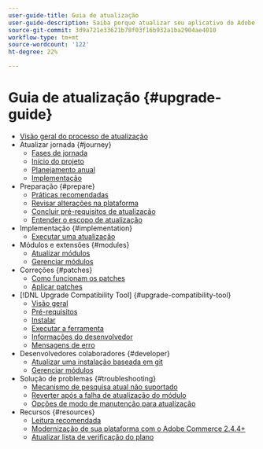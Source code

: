 ```yaml
---
user-guide-title: Guia de atualização
user-guide-description: Saiba porque atualizar seu aplicativo do Adobe Commerce ou Magento Open Source é tão importante e como planejar e executar uma atualização com sucesso.
source-git-commit: 3d9a721e33621b78f03f16b932a1ba2904ae4010
workflow-type: tm+mt
source-wordcount: '122'
ht-degree: 22%

---
```



# Guia de atualização {#upgrade-guide}

- [Visão geral do processo de atualização](overview.md)
- Atualizar jornada {#journey}
   - [Fases de jornada](journey/phases.md)
   - [Início do projeto](journey/project-launch.md)
   - [Planejamento anual](journey/annual-planning.md)
   - [Implementação](journey/implementation.md)
- Preparação {#prepare}
   - [Práticas recomendadas](prepare/best-practices.md)
   - [Revisar alterações na plataforma](prepare/platform-changes.md)
   - [Concluir pré-requisitos de atualização](prepare/prerequisites.md)
   - [Entender o escopo de atualização](prepare/scope.md)
- Implementação {#implementation}
   - [Executar uma atualização](implementation/perform-upgrade.md)
- Módulos e extensões {#modules}
   - [Atualizar módulos](modules/upgrade.md)
   - [Gerenciar módulos](modules/manage.md)
- Correções {#patches}
   - [Como funcionam os patches](patches/overview.md)
   - [Aplicar patches](patches/apply.md)
- [!DNL Upgrade Compatibility Tool] {#upgrade-compatibility-tool}
   - [Visão geral](upgrade-compatibility-tool/overview.md)
   - [Pré-requisitos](upgrade-compatibility-tool/prerequisites.md)
   - [Instalar](upgrade-compatibility-tool/install.md)
   - [Executar a ferramenta](upgrade-compatibility-tool/run.md)
   - [Informações do desenvolvedor](upgrade-compatibility-tool/developer.md)
   - [Mensagens de erro](upgrade-compatibility-tool/error-messages.md)
- Desenvolvedores colaboradores {#developer}
   - [Atualizar uma instalação baseada em git](developer/git-installs.md)
   - [Gerenciar módulos](developer/manage-modules.md)
- Solução de problemas {#troubleshooting}
   - [Mecanismo de pesquisa atual não suportado](troubleshooting/search-engine-not-supported.md)
   - [Reverter após a falha de atualização do módulo](troubleshooting/roll-back-after-update-failure.md)
   - [Opções de modo de manutenção para atualização](troubleshooting/maintenance-mode-options.md)
- Recursos {#resources}
   - [Leitura recomendada](resources/recommended-reading.md)
   - [Modernização de sua plataforma com o Adobe Commerce 2.4.4+](resources/recommended-upgrade-paths-2022.md)
   - [Atualizar lista de verificação do plano](https://support.magento.com/hc/en-us/articles/360057968951)
